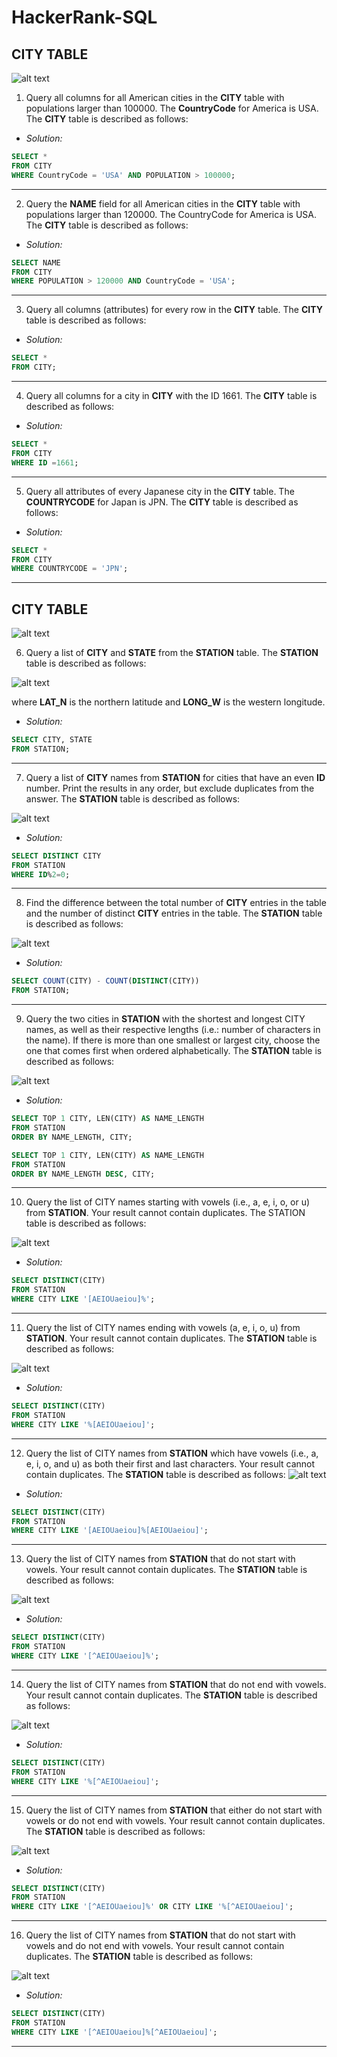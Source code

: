 # HackerRank-SQL
## CITY TABLE
![alt text](https://s3.amazonaws.com/hr-challenge-images/8137/1449729804-f21d187d0f-CITY.jpg)

1. Query all columns for all American cities in the **CITY** table with populations larger than 100000. The **CountryCode** for America is USA.
The **CITY** table is described as follows:

- *Solution:*
```sql
SELECT *
FROM CITY
WHERE CountryCode = 'USA' AND POPULATION > 100000;
```
----

2. Query the **NAME** field for all American cities in the **CITY** table with populations larger than 120000. The CountryCode for America is USA.
The **CITY** table is described as follows:

- *Solution:*
```sql
SELECT NAME
FROM CITY
WHERE POPULATION > 120000 AND CountryCode = 'USA';
```
----

3. Query all columns (attributes) for every row in the **CITY** table.
The **CITY** table is described as follows:

- *Solution:*
```sql
SELECT *
FROM CITY;
```
----
4. Query all columns for a city in **CITY** with the ID 1661.
The **CITY** table is described as follows:

- *Solution:*
```sql
SELECT *
FROM CITY
WHERE ID =1661;
```
----
5. Query all attributes of every Japanese city in the **CITY** table. The **COUNTRYCODE** for Japan is JPN.
The **CITY** table is described as follows:

- *Solution:*
```sql
SELECT *
FROM CITY
WHERE COUNTRYCODE = 'JPN';
```
----
## CITY TABLE
![alt text](https://s3.amazonaws.com/hr-challenge-images/9336/1449345840-5f0a551030-Station.jpg)

6. Query a list of **CITY** and **STATE** from the **STATION** table.
The **STATION** table is described as follows:

![alt text](https://s3.amazonaws.com/hr-challenge-images/9336/1449345840-5f0a551030-Station.jpg)

where **LAT_N** is the northern latitude and **LONG_W** is the western longitude.

- *Solution:*
```sql
SELECT CITY, STATE
FROM STATION;
```
----
7. Query a list of **CITY** names from **STATION** for cities that have an even **ID** number. Print the results in any order, but exclude duplicates from the answer.
The **STATION** table is described as follows:

![alt text](https://s3.amazonaws.com/hr-challenge-images/9336/1449345840-5f0a551030-Station.jpg)

- *Solution:*
```sql
SELECT DISTINCT CITY
FROM STATION
WHERE ID%2=0;
```
----
8. Find the difference between the total number of **CITY** entries in the table and the number of distinct **CITY** entries in the table.
The **STATION** table is described as follows:

![alt text](https://s3.amazonaws.com/hr-challenge-images/9336/1449345840-5f0a551030-Station.jpg)

- *Solution:*
```sql
SELECT COUNT(CITY) - COUNT(DISTINCT(CITY))
FROM STATION;
```
----
9. Query the two cities in **STATION** with the shortest and longest CITY names, as well as their respective lengths (i.e.: number of characters in the name). If there is more than one smallest or largest city, choose the one that comes first when ordered alphabetically.
The **STATION** table is described as follows:

![alt text](https://s3.amazonaws.com/hr-challenge-images/9336/1449345840-5f0a551030-Station.jpg)

- *Solution:*
```sql
SELECT TOP 1 CITY, LEN(CITY) AS NAME_LENGTH
FROM STATION
ORDER BY NAME_LENGTH, CITY;

SELECT TOP 1 CITY, LEN(CITY) AS NAME_LENGTH
FROM STATION
ORDER BY NAME_LENGTH DESC, CITY;
```
----
10. Query the list of CITY names starting with vowels (i.e., a, e, i, o, or u) from **STATION**. Your result cannot contain duplicates.
The STATION table is described as follows:

![alt text](https://s3.amazonaws.com/hr-challenge-images/9336/1449345840-5f0a551030-Station.jpg)

- *Solution:*
```sql
SELECT DISTINCT(CITY)
FROM STATION
WHERE CITY LIKE '[AEIOUaeiou]%';
```
----
11. Query the list of CITY names ending with vowels (a, e, i, o, u) from **STATION**. Your result cannot contain duplicates.
The **STATION** table is described as follows:

![alt text](https://s3.amazonaws.com/hr-challenge-images/9336/1449345840-5f0a551030-Station.jpg)

- *Solution:*
```sql
SELECT DISTINCT(CITY)
FROM STATION
WHERE CITY LIKE '%[AEIOUaeiou]';
```
----
12. Query the list of CITY names from **STATION** which have vowels (i.e., a, e, i, o, and u) as both their first and last characters. Your result cannot contain duplicates.
The **STATION** table is described as follows:
![alt text](https://s3.amazonaws.com/hr-challenge-images/9336/1449345840-5f0a551030-Station.jpg)

- *Solution:*
```sql
SELECT DISTINCT(CITY)
FROM STATION
WHERE CITY LIKE '[AEIOUaeiou]%[AEIOUaeiou]';
```
----
13. Query the list of CITY names from **STATION** that do not start with vowels. Your result cannot contain duplicates.
The **STATION** table is described as follows:

![alt text](https://s3.amazonaws.com/hr-challenge-images/9336/1449345840-5f0a551030-Station.jpg)

- *Solution:*
```sql
SELECT DISTINCT(CITY)
FROM STATION
WHERE CITY LIKE '[^AEIOUaeiou]%';
```
----
14. Query the list of CITY names from **STATION** that do not end with vowels. Your result cannot contain duplicates.
The **STATION** table is described as follows:

![alt text](https://s3.amazonaws.com/hr-challenge-images/9336/1449345840-5f0a551030-Station.jpg)

- *Solution:*
```sql
SELECT DISTINCT(CITY)
FROM STATION
WHERE CITY LIKE '%[^AEIOUaeiou]';
```
----
15. Query the list of CITY names from **STATION** that either do not start with vowels or do not end with vowels. Your result cannot contain duplicates.
The **STATION** table is described as follows:

![alt text](https://s3.amazonaws.com/hr-challenge-images/9336/1449345840-5f0a551030-Station.jpg)

- *Solution:*
```sql
SELECT DISTINCT(CITY)
FROM STATION
WHERE CITY LIKE '[^AEIOUaeiou]%' OR CITY LIKE '%[^AEIOUaeiou]';
```
----
16. Query the list of CITY names from **STATION** that do not start with vowels and do not end with vowels. Your result cannot contain duplicates.
The **STATION** table is described as follows:

![alt text](https://s3.amazonaws.com/hr-challenge-images/9336/1449345840-5f0a551030-Station.jpg)

- *Solution:*
```sql
SELECT DISTINCT(CITY)
FROM STATION
WHERE CITY LIKE '[^AEIOUaeiou]%[^AEIOUaeiou]';
```
----
